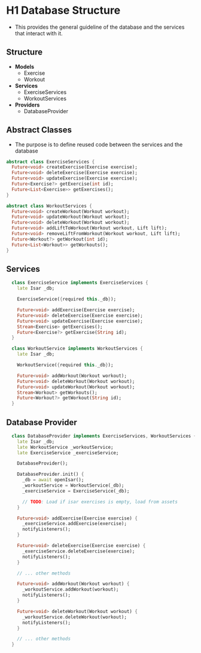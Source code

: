 # H1 Database Structure

- This provides the general guideline of the database and the services that interact with it.

## Structure

- **Models**
  - Exercise
  - Workout
- **Services**
  - ExerciseServices
  - WorkoutServices
- **Providers**
  - DatabaseProvider

## Abstract Classes

- The purpose is to define reused code between the services and the database

```dart
abstract class ExerciseServices {
  Future<void> createExercise(Exercise exercise);
  Future<void> deleteExercise(Exercise exercise);
  Future<void> updateExercise(Exercise exercise);
  Future<Exercise?> getExercise(int id);
  Future<List<Exercise>> getExercises();
}

abstract class WorkoutServices {
  Future<void> createWorkout(Workout workout);
  Future<void> updateWorkout(Workout workout);
  Future<void> deleteWorkout(Workout workout);
  Future<void> addLiftToWorkout(Workout workout, Lift lift);
  Future<void> removeLiftFromWorkout(Workout workout, Lift lift);
  Future<Workout?> getWorkout(int id);
  Future<List<Workout>> getWorkouts();
}
```

## Services

```dart
  class ExerciseService implements ExerciseServices {
    late Isar _db;

    ExerciseService({required this._db});

    Future<void> addExercise(Exercise exercise);
    Future<void> deleteExercise(Exercise exercise);
    Future<void> updateExercise(Exercise exercise);
    Stream<Exercise> getExercises();
    Future<Exercise?> getExercise(String id);
  }

  class WorkoutService implements WorkoutServices {
    late Isar _db;

    WorkoutService({required this._db});

    Future<void> addWorkout(Workout workout);
    Future<void> deleteWorkout(Workout workout);
    Future<void> updateWorkout(Workout workout);
    Stream<Workout> getWorkouts();
    Future<Workout?> getWorkout(String id);
  }
```

## Database Provider

```dart
  class DatabaseProvider implements ExerciseServices, WorkoutServices {
    late Isar _db;
    late WorkoutService _workoutService;
    late ExerciseService _exerciseService;

    DatabaseProvider();

    DatabaseProvider.init() {
      _db = await openIsar();
      _workoutService = WorkoutService(_db);
      _exerciseService = ExerciseService(_db);

      // TODO: Load if isar exercises is empty, load from assets
    }

    Future<void> addExercise(Exercise exercise) {
      _exerciseService.addExercise(exercise);
      notifyListeners();
    }

    Future<void> deleteExercise(Exercise exercise) {
      _exerciseService.deleteExercise(exercise);
      notifyListeners();
    }

    // ... other methods

    Future<void> addWorkout(Workout workout) {
      _workoutService.addWorkout(workout);
      notifyListeners();
    }

    Future<void> deleteWorkout(Workout workout) {
      _workoutService.deleteWorkout(workout);
      notifyListeners();
    }

    // ... other methods
  }
```
